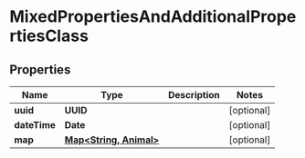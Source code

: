 

# MixedPropertiesAndAdditionalPropertiesClass


## Properties

Name | Type | Description | Notes
------------ | ------------- | ------------- | -------------
**uuid** | **UUID** |  |  [optional]
**dateTime** | **Date** |  |  [optional]
**map** | [**Map&lt;String, Animal&gt;**](Animal.md) |  |  [optional]



